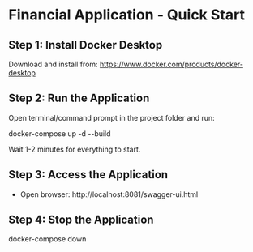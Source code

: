 # Financial Application - Quick Start

## Step 1: Install Docker Desktop
Download and install from: https://www.docker.com/products/docker-desktop

## Step 2: Run the Application
Open terminal/command prompt in the project folder and run:

docker-compose up -d --build

Wait 1-2 minutes for everything to start.


## Step 3: Access the Application
- Open browser: http://localhost:8081/swagger-ui.html

## Step 4: Stop the Application
docker-compose down
